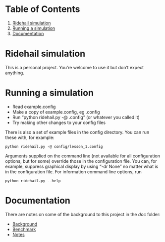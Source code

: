 
# Table of Contents

1.  [Ridehail simulation](#org09342bd)
2.  [Running a simulation](#orgc571fba)
3.  [Documentation](#orgad7fb1a)


<a id="org09342bd"></a>

# Ridehail simulation

This is a personal project. You&rsquo;re welcome to use it but don&rsquo;t expect anything.


<a id="orgc571fba"></a>

# Running a simulation

-   Read example.config
-   Make a copy of example.config, eg <username>.config
-   Run &ldquo;python ridehail.py -@ <username>.config&rdquo; (or whatever you called it)
-   Try making other changes to your config files

There is also a set of example files in the config directory. You can run these with, for example:

    python ridehail.py -@ config/lesson_1.config

Arguments supplied on the command line (not available for all configuration options, but for some) override those in the configuration file. You can, for example, suppress graphical display by using &ldquo;-dr None&rdquo; no matter what is in the configuration file. For information command line options, run 

    python ridehail.py --help


<a id="orgad7fb1a"></a>

# Documentation

There are notes on some of the background to this project in the *doc* folder:

-   [Background](doc/background.md)
-   [Benchmark](doc/benchmark.md)
-   [Notes](doc/notes.md)

